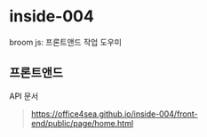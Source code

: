 # inside-004
broom js: 프론트앤드 작업 도우미

## 프론트앤드

API 문서
> https://office4sea.github.io/inside-004/front-end/public/page/home.html
